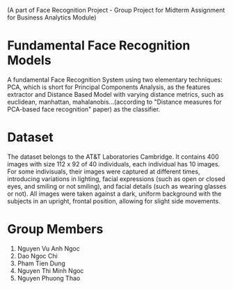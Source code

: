 (A part of Face Recognition Project - Group Project for Midterm Assignment for Business Analytics Module)

# Fundamental Face Recognition Models
A fundamental Face Recognition System using two elementary techniques: PCA, which is short for Principal Components Analysis, as the features extractor and Distance Based Model with varying distance metrics, such as euclidean, manhattan, mahalanobis...(according to "Distance measures for PCA-based face recognition" paper) as the classifier.

# Dataset
The dataset belongs to the AT&T Laboratories Cambridge. It contains 400 images with size 112 x 92 of 40 individuals, each individual has 10 images. For some indivisuals, their images were captured at different times, introducing variations in lighting, facial expressions (such as open or closed eyes, and smiling or not smiling), and facial details (such as wearing glasses or not). All images were taken against a dark, uniform background with the subjects in an upright, frontal position, allowing for slight side movements.

# Group Members
1. Nguyen Vu Anh Ngoc
2. Dao Ngoc Chi
3. Pham Tien Dung
4. Nguyen Thi Minh Ngoc
5. Nguyen Phuong Thao